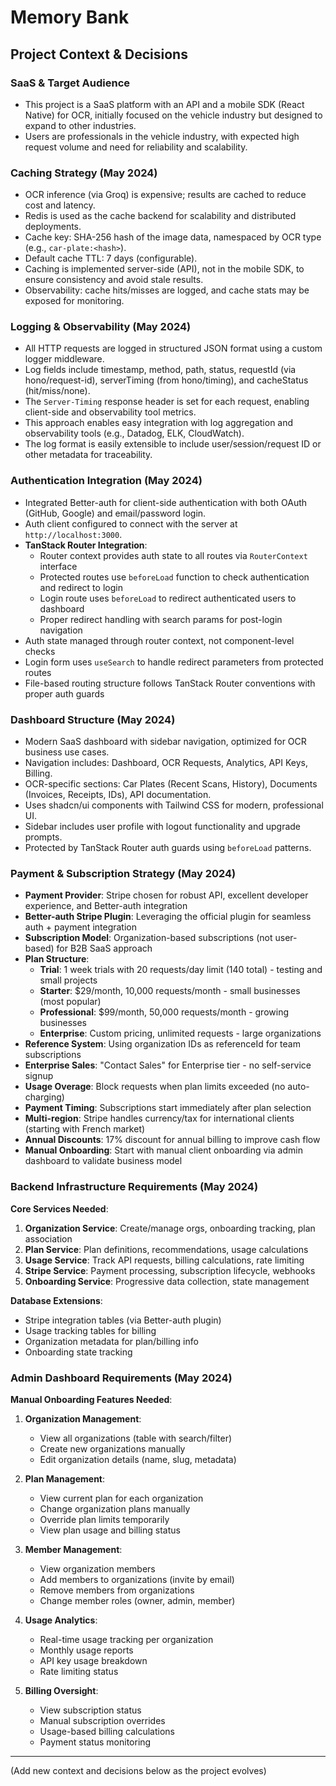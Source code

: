 # Memory Bank

## Project Context & Decisions

### SaaS & Target Audience

- This project is a SaaS platform with an API and a mobile SDK (React Native) for OCR, initially focused on the vehicle industry but designed to expand to other industries.
- Users are professionals in the vehicle industry, with expected high request volume and need for reliability and scalability.

### Caching Strategy (May 2024)

- OCR inference (via Groq) is expensive; results are cached to reduce cost and latency.
- Redis is used as the cache backend for scalability and distributed deployments.
- Cache key: SHA-256 hash of the image data, namespaced by OCR type (e.g., `car-plate:<hash>`).
- Default cache TTL: 7 days (configurable).
- Caching is implemented server-side (API), not in the mobile SDK, to ensure consistency and avoid stale results.
- Observability: cache hits/misses are logged, and cache stats may be exposed for monitoring.

### Logging & Observability (May 2024)

- All HTTP requests are logged in structured JSON format using a custom logger middleware.
- Log fields include timestamp, method, path, status, requestId (via hono/request-id), serverTiming (from hono/timing), and cacheStatus (hit/miss/none).
- The `Server-Timing` response header is set for each request, enabling client-side and observability tool metrics.
- This approach enables easy integration with log aggregation and observability tools (e.g., Datadog, ELK, CloudWatch).
- The log format is easily extensible to include user/session/request ID or other metadata for traceability.

### Authentication Integration (May 2024)

- Integrated Better-auth for client-side authentication with both OAuth (GitHub, Google) and email/password login.
- Auth client configured to connect with the server at `http://localhost:3000`.
- **TanStack Router Integration**:
  - Router context provides auth state to all routes via `RouterContext` interface
  - Protected routes use `beforeLoad` function to check authentication and redirect to login
  - Login route uses `beforeLoad` to redirect authenticated users to dashboard
  - Proper redirect handling with search params for post-login navigation
- Auth state managed through router context, not component-level checks
- Login form uses `useSearch` to handle redirect parameters from protected routes
- File-based routing structure follows TanStack Router conventions with proper auth guards

### Dashboard Structure (May 2024)

- Modern SaaS dashboard with sidebar navigation, optimized for OCR business use cases.
- Navigation includes: Dashboard, OCR Requests, Analytics, API Keys, Billing.
- OCR-specific sections: Car Plates (Recent Scans, History), Documents (Invoices, Receipts, IDs), API documentation.
- Uses shadcn/ui components with Tailwind CSS for modern, professional UI.
- Sidebar includes user profile with logout functionality and upgrade prompts.
- Protected by TanStack Router auth guards using `beforeLoad` patterns.

### Payment & Subscription Strategy (May 2024)

- **Payment Provider**: Stripe chosen for robust API, excellent developer experience, and Better-auth integration
- **Better-auth Stripe Plugin**: Leveraging the official plugin for seamless auth + payment integration
- **Subscription Model**: Organization-based subscriptions (not user-based) for B2B SaaS approach
- **Plan Structure**:
  - **Trial**: 1 week trials with 20 requests/day limit (140 total) - testing and small projects
  - **Starter**: $29/month, 10,000 requests/month - small businesses (most popular)
  - **Professional**: $99/month, 50,000 requests/month - growing businesses
  - **Enterprise**: Custom pricing, unlimited requests - large organizations
- **Reference System**: Using organization IDs as referenceId for team subscriptions
- **Enterprise Sales**: "Contact Sales" for Enterprise tier - no self-service signup
- **Usage Overage**: Block requests when plan limits exceeded (no auto-charging)
- **Payment Timing**: Subscriptions start immediately after plan selection
- **Multi-region**: Stripe handles currency/tax for international clients (starting with French market)
- **Annual Discounts**: 17% discount for annual billing to improve cash flow
- **Manual Onboarding**: Start with manual client onboarding via admin dashboard to validate business model

### Backend Infrastructure Requirements (May 2024)

**Core Services Needed**:

1. **Organization Service**: Create/manage orgs, onboarding tracking, plan association
2. **Plan Service**: Plan definitions, recommendations, usage calculations
3. **Usage Service**: Track API requests, billing calculations, rate limiting
4. **Stripe Service**: Payment processing, subscription lifecycle, webhooks
5. **Onboarding Service**: Progressive data collection, state management

**Database Extensions**:

- Stripe integration tables (via Better-auth plugin)
- Usage tracking tables for billing
- Organization metadata for plan/billing info
- Onboarding state tracking

### Admin Dashboard Requirements (May 2024)

**Manual Onboarding Features Needed**:

1. **Organization Management**:

   - View all organizations (table with search/filter)
   - Create new organizations manually
   - Edit organization details (name, slug, metadata)

2. **Plan Management**:

   - View current plan for each organization
   - Change organization plans manually
   - Override plan limits temporarily
   - View plan usage and billing status

3. **Member Management**:

   - View organization members
   - Add members to organizations (invite by email)
   - Remove members from organizations
   - Change member roles (owner, admin, member)

4. **Usage Analytics**:

   - Real-time usage tracking per organization
   - Monthly usage reports
   - API key usage breakdown
   - Rate limiting status

5. **Billing Oversight**:
   - View subscription status
   - Manual subscription overrides
   - Usage-based billing calculations
   - Payment status monitoring

---

(Add new context and decisions below as the project evolves)
